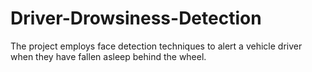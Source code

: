 # Driver-Drowsiness-Detection
The project employs face detection techniques to alert a vehicle driver when they have fallen asleep behind the wheel.
